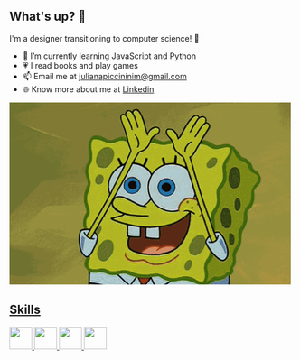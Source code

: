 ## What's up? 👋
I'm a designer transitioning to computer science! :rainbow:

- 🌱 I’m currently learning JavaScript and Python
- :heartpulse: I read books and play games
- 📫 Email me at julianapiccininim@gmail.com
- :globe_with_meridians: Know more about me at <span> <a href="https://www.linkedin.com/in/juliana-piccinini-81828a121/" > Linkedin</span>

![sb](https://github.com/piccininiju/piccininiju/blob/943224677985a405e339d75c4c20a0476a999fb4/spongebob-squarepants-gay.gif)

## Skills

<div>
<img src="https://cdn.jsdelivr.net/gh/devicons/devicon@latest/icons/html5/html5-plain-wordmark.svg" width="40" height="40"/>
  
<img src="https://cdn.jsdelivr.net/gh/devicons/devicon@latest/icons/css3/css3-original.svg" width="40" height="40"/>

<img src="https://cdn.jsdelivr.net/gh/devicons/devicon@latest/icons/javascript/javascript-plain.svg"  width="40" height="40"/>

<img src="https://cdn.jsdelivr.net/gh/devicons/devicon@latest/icons/photoshop/photoshop-original.svg" width="40" height="40"/> 
     
</div>

          
